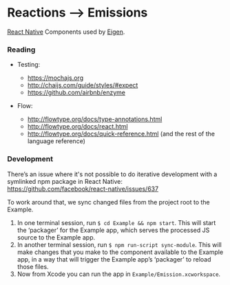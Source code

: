 # Reactions ⟶ Emissions

[React Native] Components used by [Eigen].

[React Native]: http://facebook.github.io/react-native/
[Eigen]: https://github.com/artsy/eigen

### Reading

* Testing:
  - https://mochajs.org
  - http://chaijs.com/guide/styles/#expect
  - https://github.com/airbnb/enzyme

* Flow:
  - http://flowtype.org/docs/type-annotations.html
  - http://flowtype.org/docs/react.html
  - http://flowtype.org/docs/quick-reference.html (and the rest of the language reference)

### Development

There’s an issue where it's not possible to do iterative development with a
symlinked npm package in React Native: https://github.com/facebook/react-native/issues/637

To work around that, we sync changed files from the project root to the Example.

1. In one terminal session, run `$ cd Example && npm start`. This will start the
   ‘packager’ for the Example app, which serves the processed JS source to the
   Example app.
2. In another terminal session, run `$ npm run-script sync-module`. This will
   make changes that you make to the component available to the Example app, in
   a way that will trigger the Example app’s ‘packager’ to reload those files.
3. Now from Xcode you can run the app in `Example/Emission.xcworkspace`.
